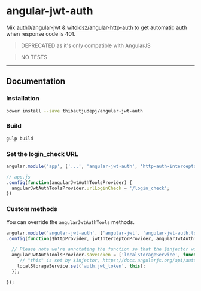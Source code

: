 # angular-jwt-auth
Mix [auth0/angular-jwt](https://github.com/auth0/angular-jwt) & [witoldsz/angular-http-auth](https://github.com/witoldsz/angular-http-auth) to get automatic auth when response code is 401.

> DEPRECATED as it's only compatible with AngularJS

> NO TESTS

---

## Documentation

### Installation

```sh
bower install --save thibautjudepj/angular-jwt-auth
```

### Build

```sh
gulp build
```

### Set the login_check URL

```js
angular.module('app', ['...', 'angular-jwt-auth', 'http-auth-interceptor'])....
```

```js
// app.js
.config(function(angularJwtAuthToolsProvider) {
  angularJwtAuthToolsProvider.urlLoginCheck = '/login_check';
})
```

### Custom methods

You can override the `angularJwtAuthTools` methods.

```js
angular.module('angular-jwt-auth', ['angular-jwt', 'angular-jwt-auth.tools', 'LocalStorageModule'])
.config(function($httpProvider, jwtInterceptorProvider, angularJwtAuthToolsProvider) {

  // Please note we're annotating the function so that the $injector works when the file is minified
  angularJwtAuthToolsProvider.saveToken = ['localStorageService', function(localStorageService) {
     // "this" is set by $injector, https://docs.angularjs.org/api/auto/service/$injector
    localStorageService.set('auth.jwt_token', this);
  }];

});
```
